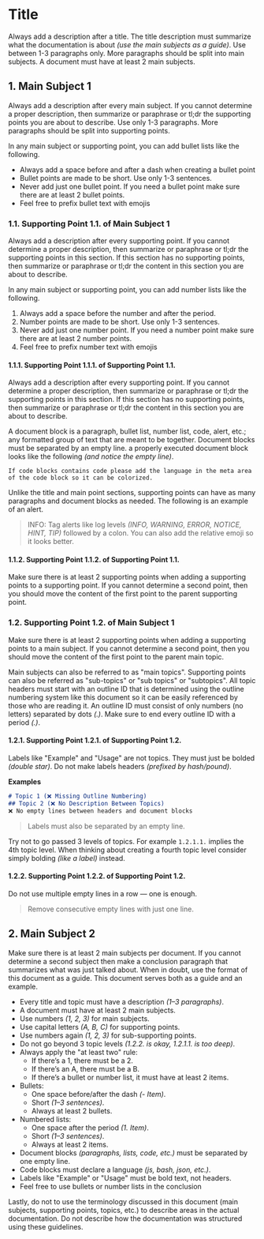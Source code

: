 # Title

Always add a description after a title. The title description must summarize what the documentation is about *(use the main subjects as a guide)*. Use between 1-3 paragraphs only. More paragraphs should be split into main subjects. A document must have at least 2 main subjects.

## 1. Main Subject 1

Always add a description after every main subject. If you cannot determine a proper description, then summarize or paraphrase or tl;dr the supporting points you are about to describe. Use only 1-3 paragraphs. More paragraphs should be split into supporting points. 

In any main subject or supporting point, you can add bullet lists like the following.

 - Always add a space before and after a dash when creating a bullet point
 - Bullet points are made to be short. Use only 1-3 sentences.
 - Never add just one bullet point. If you need a bullet point make sure there are at least 2 bullet points. 
 - Feel free to prefix bullet text with emojis

### 1.1. Supporting Point 1.1. of Main Subject 1

Always add a description after every supporting point. If you cannot determine a proper description, then summarize or paraphrase or tl;dr the supporting points in this section. If this section has no supporting points, then summarize or paraphrase or tl;dr the content in this section you are about to describe.

In any main subject or supporting point, you can add number lists like the following.

 1. Always add a space before the number and after the period.
 2. Number points are made to be short. Use only 1-3 sentences.
 3. Never add just one number point. If you need a number point make sure there are at least 2 number points.
 4. Feel free to prefix number text with emojis

#### 1.1.1. Supporting Point 1.1.1. of Supporting Point 1.1.

Always add a description after every supporting point. If you cannot determine a proper description, then summarize or paraphrase or tl;dr the supporting points in this section. If this section has no supporting points, then summarize or paraphrase or tl;dr the content in this section you are about to describe.

A document block is a paragraph, bullet list, number list, code, alert, etc.; any formatted group of text that are meant to be together. Document blocks must be separated by an empty line. a properly executed document block looks like the following *(and notice the empty line)*.

```
If code blocks contains code please add the language in the meta area of the code block so it can be colorized.
```

Unlike the title and main point sections, supporting points can have as many paragraphs and document blocks as needed. The following is an example of an alert.

> INFO: Tag alerts like log levels *(INFO, WARNING, ERROR, NOTICE, HINT, TIP)* followed by a colon. You can also add the relative emoji so it looks better.

#### 1.1.2. Supporting Point 1.1.2. of Supporting Point 1.1.

Make sure there is at least 2 supporting points when adding a supporting points to a supporting point. If you cannot determine a second point, then you should move the content of the first point to the parent supporting point.

### 1.2. Supporting Point 1.2. of Main Subject 1

Make sure there is at least 2 supporting points when adding a supporting points to a main subject. If you cannot determine a second point, then you should move the content of the first point to the parent main topic.

Main subjects can also be referred to as "main topics". Supporting points can also be referred as "sub-topics" or "sub topics" or "subtopics". All topic headers must start with an outline ID that is determined using the outline numbering system like this document so it can be easily referenced by those who are reading it. An outline ID must consist of only numbers (no letters) separated by dots *(.)*. Make sure to end every outline ID with a period *(.)*.

#### 1.2.1. Supporting Point 1.2.1. of Supporting Point 1.2.

Labels like "Example" and "Usage" are not topics. They must just be bolded *(double star)*. Do not make labels headers *(prefixed by hash/pound)*. 

**Examples**

```md
# Topic 1 (❌ Missing Outline Numbering)
## Topic 2 (❌ No Description Between Topics)
❌ No empty lines between headers and document blocks
```

> Labels must also be separated by an empty line.

Try not to go passed 3 levels of topics. For example `1.2.1.1.` implies the 4th topic level. When thinking about creating a fourth topic level consider simply bolding *(like a label)* instead.

#### 1.2.2. Supporting Point 1.2.2. of Supporting Point 1.2.

Do not use multiple empty lines in a row — one is enough.

> Remove consecutive empty lines with just one line.

## 2. Main Subject 2

Make sure there is at least 2 main subjects per document. If you cannot determine a second subject then make a conclusion paragraph that summarizes what was just talked about. When in doubt, use the format of this document as a guide. This document serves both as a guide and an example.

 - Every title and topic must have a description *(1–3 paragraphs)*.
 - A document must have at least 2 main subjects.
 - Use numbers *(1, 2, 3)* for main subjects.
 - Use capital letters *(A, B, C)* for supporting points.
 - Use numbers again *(1, 2, 3)* for sub-supporting points.
 - Do not go beyond 3 topic levels *(1.2.2. is okay, 1.2.1.1. is too deep)*.
 - Always apply the "at least two" rule:
   - If there’s a 1, there must be a 2.
   - If there’s an A, there must be a B.
   - If there’s a bullet or number list, it must have at least 2 items.
 - Bullets:
   - One space before/after the dash *(- Item)*.
   - Short *(1–3 sentences)*.
   - Always at least 2 bullets.
 - Numbered lists:
   - One space after the period *(1. Item)*.
   - Short *(1–3 sentences)*.
   - Always at least 2 items.
 - Document blocks *(paragraphs, lists, code, etc.)* must be separated by one empty line.
 - Code blocks must declare a language *(js, bash, json, etc.)*.
 - Labels like "Example" or "Usage" must be bold text, not headers.
 - Feel free to use bullets or number lists in the conclusion

Lastly, do not to use the terminology discussed in this document (main subjects, supporting points, topics, etc.) to describe areas in the actual documentation. Do not describe how the documentation was structured using these guidelines.